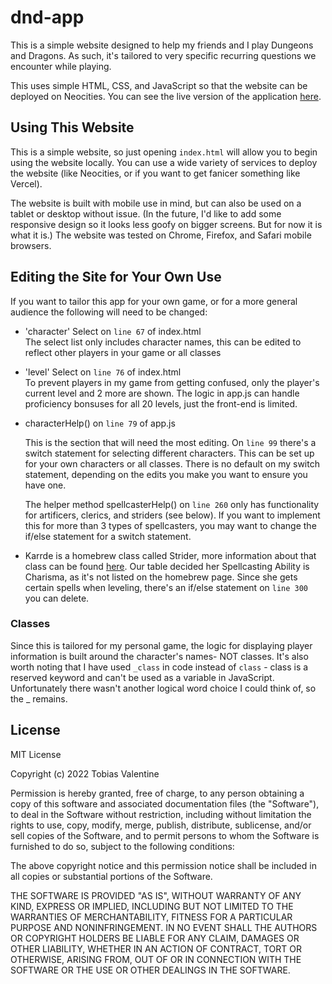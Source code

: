 # dnd-app
This is a simple website designed to help my friends and I play Dungeons and Dragons. As such, it's tailored to very specific recurring questions we encounter while playing.

This uses simple HTML, CSS, and JavaScript so that the 
website can be deployed on Neocities. You can see the live version of the application [here](link.com). 

## Using This Website
This is a simple website, so just opening `index.html` will allow you to begin using the website locally. You can use a wide variety of services to deploy the website (like Neocities, or if you want to get fanicer something like Vercel).

The website is built with mobile use in mind, but can also be used on a tablet or desktop without issue. (In the future, I'd like to add some responsive design so it looks less goofy on bigger screens. But for now it is what it is.) The website was tested on Chrome, Firefox, and Safari mobile browsers. 

## Editing the Site for Your Own Use
If you want to tailor this app for your own game, or for a more general audience the following will need to be changed:
- 'character' Select on `line 67` of index.html   
    The select list only includes character names, this can be edited to reflect other players in your game or all classes
- 'level' Select on `line 76` of index.html   
    To prevent players in my game from getting confused, only the player's current level and 2 more are shown. The logic in app.js can handle proficiency bonsuses for all 20 levels, just the front-end is limited.
- characterHelp() on `line 79` of app.js

    This is the section that will need the most editing. On `line 99` there's a switch statement for selecting different characters. This can be set up for your own characters or all classes. There is no default on my switch statement, depending on the edits you make you want to ensure you have one.

    The helper method spellcasterHelp() on `line 260` only has functionality for artificers, clerics, and striders (see below). If you want to implement this for more than 3 types of spellcasters, you may want to change the if/else statement for a switch statement.
- Karrde is a homebrew class called Strider, more information about that class can be found [here](https://dandwiki.com/wiki/strider_(5e_Class)). Our table decided her Spellcasting Ability is Charisma, as it's not listed on the homebrew page. Since she gets certain spells when leveling, there's an if/else statement on `line 300` you can delete. 

### Classes
Since this is tailored for my personal game, the logic for displaying player information is built around the character's names- NOT classes. It's also worth noting that I have used `_class` in code instead of `class` - class is a reserved keyword and can't be used as a variable in JavaScript. Unfortunately there wasn't another logical word choice I could think of, so the _ remains.

## License
MIT License

Copyright (c) 2022 Tobias Valentine

Permission is hereby granted, free of charge, to any person obtaining a copy
of this software and associated documentation files (the "Software"), to deal
in the Software without restriction, including without limitation the rights
to use, copy, modify, merge, publish, distribute, sublicense, and/or sell
copies of the Software, and to permit persons to whom the Software is
furnished to do so, subject to the following conditions:

The above copyright notice and this permission notice shall be included in all
copies or substantial portions of the Software.

THE SOFTWARE IS PROVIDED "AS IS", WITHOUT WARRANTY OF ANY KIND, EXPRESS OR
IMPLIED, INCLUDING BUT NOT LIMITED TO THE WARRANTIES OF MERCHANTABILITY,
FITNESS FOR A PARTICULAR PURPOSE AND NONINFRINGEMENT. IN NO EVENT SHALL THE
AUTHORS OR COPYRIGHT HOLDERS BE LIABLE FOR ANY CLAIM, DAMAGES OR OTHER
LIABILITY, WHETHER IN AN ACTION OF CONTRACT, TORT OR OTHERWISE, ARISING FROM,
OUT OF OR IN CONNECTION WITH THE SOFTWARE OR THE USE OR OTHER DEALINGS IN THE
SOFTWARE.


